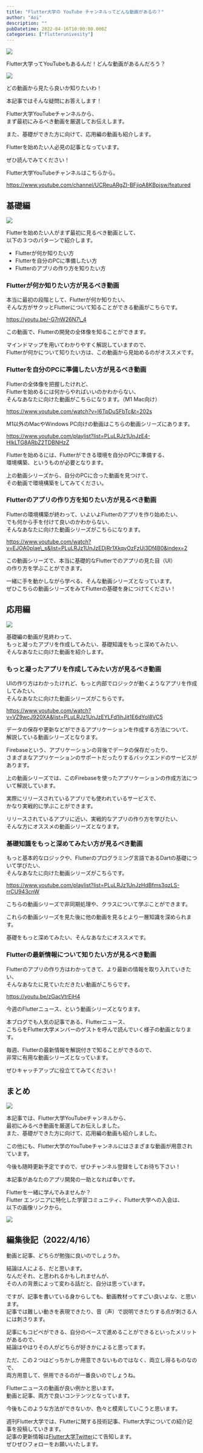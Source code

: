 ```yaml
---
title: "Flutter大学の YouTube チャンネルってどんな動画があるの？"
author: "Aoi"
description: ""
pubDatetime: 2022-04-16T10:00:00.000Z
categories: ["flutterunivesity"]
---
```


![](https://blog.flutteruniv.com/wp-content/themes/cocoon-master/images/ojisan.png)

Flutter大学ってYouTubeもあるんだ！どんな動画があるんだろう？

![](https://blog.flutteruniv.com/wp-content/themes/cocoon-master/images/obasan.png)

どの動画から見たら良いか知りたいわ！

本記事ではそんな疑問にお答えします！

Flutter大学YouTubeチャンネルから、  
まず最初にみるべき動画を厳選してお伝えします。

また、基礎ができた方に向けて、応用編の動画も紹介します。

Flutterを始めたい人必見の記事となっています。

ぜひ読んでみてください！

Flutter大学YouTubeチャンネルはこちらから。

https://www.youtube.com/channel/UCReuARgZI-BFjioA8KBpjsw/featured

## 基礎編

![](http://blog.flutteruniv.com/wp-content/uploads/2022/03/Meeting-1024x683.jpeg)

Flutterを始めたい人がまず最初に見るべき動画として、  
以下の３つのパターンで紹介します。

*   Flutterが何か知りたい方
*   Flutterを自分のPCに準備したい方
*   Flutterのアプリの作り方を知りたい方

### Flutterが何か知りたい方が見るべき動画

本当に最初の段階として、Flutterが何か知りたい、  
そんな方がサクッとFlutterについて知ることができる動画がこちらです。

https://youtu.be/-G7nW26N7\_4

この動画で、Flutterの開発の全体像を知ることができます。

マインドマップを用いてわかりやすく解説していますので、  
Flutterが何かについて知りたい方は、この動画から見始めるのがオススメです。

### Flutterを自分のPCに準備したい方が見るべき動画

Flutterの全体像を把握したけれど、  
Flutterを始めるには何からやればいいのかわからない、  
そんなあなたに向けた動画がこちらになります。（M1 Mac向け）

https://www.youtube.com/watch?v=I6TpDuSFbTc&t=202s

M1以外のMacやWindows PC向けの動画はこちらの動画シリーズにあります。

https://www.youtube.com/playlist?list=PLuLRJz1UnJzE4-HlkLTG8ARbZ2TDBNHzZ

Flutterを始めるには、Flutterができる環境を自分のPCに準備する、  
環境構築、というものが必要となります。

上の動画シリーズから、自分のPCに合った動画を見つけて、  
その動画で環境構築をしてみてください。

### Flutterのアプリの作り方を知りたい方が見るべき動画

Flutterの環境構築が終わって、いよいよFlutterのアプリを作り始めたい、  
でも何から手を付けて良いのかわからない、  
そんなあなたに向けた動画シリーズがこちらになります。

https://www.youtube.com/watch?v=EJOA0plae\_s&list=PLuLRJz1UnJzEDjRr1XkqyOzFzUi3Df4B0&index=2

この動画シリーズで、本当に基礎的なFlutterでのアプリの見た目（UI）  
の作り方を学ぶことができます。

一緒に手を動かしながら学べる、そんな動画シリーズとなっています。  
ぜひこちらの動画シリーズをみてFlutterの基礎を身につけてください！

## 応用編

![](http://blog.flutteruniv.com/wp-content/uploads/2022/03/meeting2-1024x683.jpeg)

基礎編の動画が見終わって、  
もっと凝ったアプリを作成してみたい、基礎知識をもっと深めてみたい、  
そんなあなたに向けた動画を紹介します。

### もっと凝ったアプリを作成してみたい方が見るべき動画

UIの作り方はわかったけれど、もっと内部でロジックが動くようなアプリを作成してみたい、  
そんなあなたに向けた動画シリーズがこちらです。

https://www.youtube.com/watch?v=VZ9wcJ920XA&list=PLuLRJz1UnJzEYLFd1ihJit1E6dYol8VC5

データの保存や更新などができるアプリケーションを作成する方法について、  
解説している動画シリーズとなります。

Firebaseという、アプリケーションの背後でデータの保存だったり、  
さまざまなアプリケーションのサポートだったりするバックエンドのサービスがあります。

上の動画シリーズでは、このFirebaseを使ったアプリケーションの作成方法について解説しています。

実際にリリースされているアプリでも使われているサービスで、  
かなり実戦的に学ぶことができます。

リリースされているアプリに近い、実戦的なアプリの作り方を学びたい、  
そんな方にオススメの動画シリーズとなります。

### 基礎知識をもっと深めてみたい方が見るべき動画

もっと基本的なロジックや、Flutterのプログラミング言語であるDartの基礎について学びたい、  
そんなあなたに向けた動画シリーズがこちらです。

https://www.youtube.com/playlist?list=PLuLRJz1UnJzHdBfms3qzLS-rrCU943cnW

こちらの動画シリーズで非同期処理や、クラスについて学ぶことができます。

これらの動画シリーズを見た後に他の動画を見るとより一層知識を深められます。

基礎をもっと深めてみたい、そんなあなたにオススメです。

### Flutterの最新情報について知りたい方が見るべき動画

Flutterのアプリの作り方はわかってきて、より最新の情報を取り入れていきたい、  
そんなあなたに見ていただきたい動画がこちらです。

https://youtu.be/zGacVtrEjH4

今週のFlutterニュース、という動画シリーズとなります。

本ブログでも人気の記事である、Flutterニュース、  
こちらをFlutter大学メンバーのゲストを呼んで読んでいく様子の動画となります。

毎週、Flutterの最新情報を解説付きで知ることができるので、  
非常に有用な動画シリーズとなっています。

ぜひキャッチアップに役立ててみてください！

## まとめ

![](http://blog.flutteruniv.com/wp-content/uploads/2022/03/meeting3-1024x683.jpeg)

本記事では、Flutter大学YouTubeチャンネルから、  
最初にみるべき動画を厳選してお伝えしました。  
また、基礎ができた方に向けて、応用編の動画も紹介しました。

この他にも、Flutter大学のYouTubeチャンネルにはさまざまな動画が用意されています。

今後も随時更新予定ですので、ぜひチャンネル登録をしてお待ち下さい！

本記事があなたのアプリ開発の一助となれば幸いです。

Flutterを一緒に学んでみませんか？  
Flutter エンジニアに特化した学習コミュニティ、Flutter大学への入会は、  
以下の画像リンクから。

[![](https://blog.flutteruniv.com/wp-content/uploads/2022/07/Flutter大学バナー.png)](//flutteruniv.com)

## 編集後記（2022/4/16）

動画と記事、どちらが勉強に良いのでしょうか。

結論は人による、だと思います。  
なんだそれ、と思われるかもしれませんが、  
その人の背景によって変わる話だと、自分は思っています。

ですが、記事を書いている身からしても、動画教材ってすごい良いよな、と思います。  
記事では難しい動きを表現できたり、音（声）で説明できたりする点が刺さる人には刺さります。

記事にもコピペができる、自分のペースで進めることができるといったメリットがあるので、  
結論はやはりその人がどちらが好きかによると思ってます。

ただ、この２つはどっちかしか用意できないものではなく、両立し得るものなので、  
両方用意して、併用できるのが一番良いのでしょうね。

Flutterニュースの動画が良い例かと思います。  
動画と記事、両方で良いコンテンツとなっています。

今後もこのような方法ができないか、色々と模索していこうと思います。

週刊Flutter大学では、Flutterに関する技術記事、Flutter大学についての紹介記事を投稿していきます。  
記事の更新情報は[Flutter大学Twitter](https://twitter.com/FlutterUniv)にて告知します。  
ぜひぜひフォローをお願いいたします。